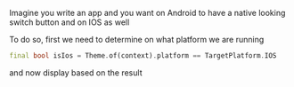 Imagine you write an app and you want on Android to have a native looking switch button and on IOS as well

To do so, first we need to determine on what platform we are running
```dart
final bool isIos = Theme.of(context).platform == TargetPlatform.IOS
```

and now display based on the result

```dart

```
